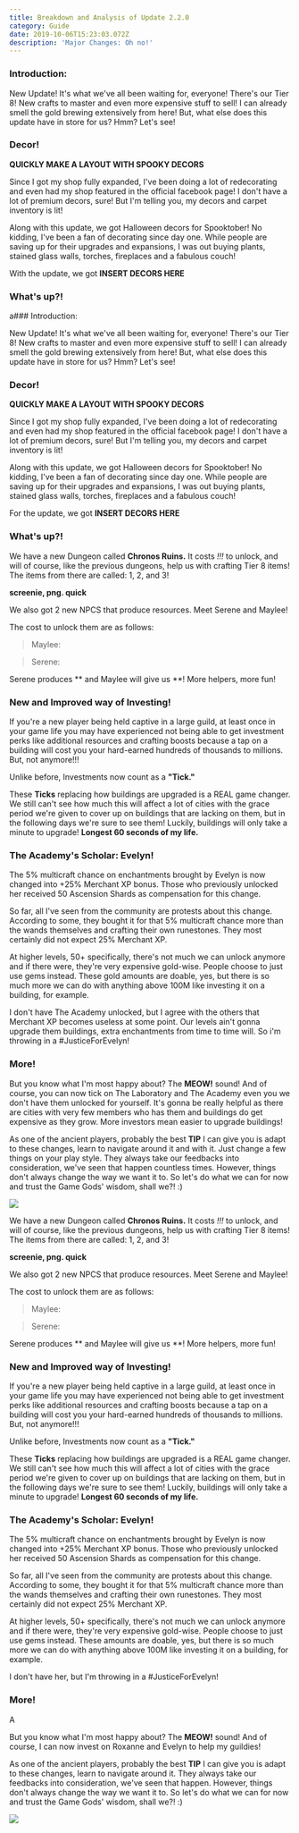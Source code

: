 ```yaml
---
title: Breakdown and Analysis of Update 2.2.0
category: Guide
date: 2019-10-06T15:23:03.072Z
description: 'Major Changes: Oh no!'
---
```

### Introduction:

New Update! It's what we've all been waiting for, everyone! There's our Tier 8! New crafts to master and even more expensive stuff to sell! I can already smell the gold brewing extensively from here! But, what else does this update have in store for us? Hmm? Let's see!

### Decor!

**QUICKLY MAKE A LAYOUT WITH SPOOKY DECORS**

Since I got my shop fully expanded, I've been doing a lot of redecorating and even had my shop featured in the official facebook page! I don't have a lot of premium decors, sure! But I'm telling you, my decors and carpet inventory is lit!

Along with this update, we got Halloween decors for Spooktober! No kidding, I've been a fan of decorating since day one. While people are saving up for their upgrades and expansions, I was out buying plants, stained glass walls, torches, fireplaces and a fabulous couch!

With the update, we got **INSERT DECORS HERE**

### What's up?!
a### Introduction:

New Update! It's what we've all been waiting for, everyone! There's our Tier 8! New crafts to master and even more expensive stuff to sell! I can already smell the gold brewing extensively from here! But, what else does this update have in store for us? Hmm? Let's see!

### Decor!

**QUICKLY MAKE A LAYOUT WITH SPOOKY DECORS**

Since I got my shop fully expanded, I've been doing a lot of redecorating and even had my shop featured in the official facebook page! I don't have a lot of premium decors, sure! But I'm telling you, my decors and carpet inventory is lit!

Along with this update, we got Halloween decors for Spooktober! No kidding, I've been a fan of decorating since day one. While people are saving up for their upgrades and expansions, I was out buying plants, stained glass walls, torches, fireplaces and a fabulous couch!

For the update, we got **INSERT DECORS HERE**

### What's up?!

We have a new Dungeon called **Chronos Ruins.** It costs *!!!* to unlock, and will of course, like the previous dungeons, help us with crafting Tier 8 items! The items from there are called: 1, 2, and 3!

**screenie, png. quick**

We also got 2 new NPCS that produce resources. Meet Serene and Maylee!

The cost to unlock them are as follows:

> Maylee:

> Serene: 

Serene produces ** and Maylee will give us **! More helpers, more fun!

### New and Improved way of Investing!

If you're a new player being held captive in a large guild, at least once in your game life you may have experienced not being able to get investment perks like additional resources and crafting boosts because a tap on a building will cost you your hard-earned hundreds of 
thousands to millions. But, not anymore!!!

Unlike before, Investments now count as a **"Tick."**

These **Ticks** replacing how buildings are upgraded is a REAL game changer. We still can't see how much this will affect a lot of cities with the grace period we're given to cover up on buildings that are lacking on them, but in the following days we're sure to see them! Luckily, buildings will only take a minute to upgrade! **Longest 60 seconds of my life.**

### The Academy's Scholar: Evelyn!

The 5% multicraft chance on enchantments brought by Evelyn is now changed into +25% Merchant XP bonus. Those who previously unlocked her received 50 Ascension Shards as compensation for this change.

So far, all I've seen from the community are protests about this change. According to some, they bought it for that 5% multicraft chance more than the wands themselves and crafting their own runestones. They most certainly did not expect 25% Merchant XP.

At higher levels, 50+ specifically, there's not much we can unlock anymore and if there were, they're very expensive gold-wise. People choose to just use gems instead. These gold amounts are doable, yes, but there is so much more we can do with anything above 100M like investing it on a building, for example. 

I don't have The Academy unlocked, but I agree with the others that Merchant XP becomes useless at some point. Our levels ain't gonna upgrade them buildings, extra enchantments from time to time will. So i'm throwing in a #JusticeForEvelyn!

### More!

But you know what I'm most happy about? The **MEOW!** sound! And of course, you can now tick on The Laboratory and The Academy even you we don't have them unlocked for yourself. It's gonna be really helpful as there are cities with very few members who has them and buildings do get expensive as they grow. More investors mean easier to upgrade buildings!

As one of the ancient players, probably the best **TIP** I can give you is adapt to these changes, learn to navigate around it and with it. Just change a few things on your play style. They always take our feedbacks into consideration, we've seen that happen countless times. However, things don't always change the way we want it to. So let's do what we can for now and trust the Game Gods' wisdom, shall we?! :)

![](/img/angela-endtag.png)

We have a new Dungeon called **Chronos Ruins.** It costs *!!!* to unlock, and will of course, like the previous dungeons, help us with crafting Tier 8 items! The items from there are called: 1, 2, and 3!

**screenie, png. quick**

We also got 2 new NPCS that produce resources. Meet Serene and Maylee!

The cost to unlock them are as follows:

> Maylee:

> Serene: 

Serene produces ** and Maylee will give us **! More helpers, more fun!

### New and Improved way of Investing!

If you're a new player being held captive in a large guild, at least once in your game life you may have experienced not being able to get investment perks like additional resources and crafting boosts because a tap on a building will cost you your hard-earned hundreds of 
thousands to millions. But, not anymore!!!

Unlike before, Investments now count as a **"Tick."**

These **Ticks** replacing how buildings are upgraded is a REAL game changer. We still can't see how much this will affect a lot of cities with the grace period we're given to cover up on buildings that are lacking on them, but in the following days we're sure to see them! Luckily, buildings will only take a minute to upgrade! **Longest 60 seconds of my life.**

### The Academy's Scholar: Evelyn!

The 5% multicraft chance on enchantments brought by Evelyn is now changed into +25% Merchant XP bonus. Those who previously unlocked her received 50 Ascension Shards as compensation for this change.

So far, all I've seen from the community are protests about this change. According to some, they bought it for that 5% multicraft chance more than the wands themselves and crafting their own runestones. They most certainly did not expect 25% Merchant XP.

At higher levels, 50+ specifically, there's not much we can unlock anymore and if there were, they're very expensive gold-wise. People choose to just use gems instead. These amounts are doable, yes, but there is so much more we can do with anything above 100M like investing it on a building, for example. 

I don't have her, but I'm throwing in a #JusticeForEvelyn!

### More!

A

But you know what I'm most happy about? The **MEOW!** sound! And of course, I can now invest on Roxanne and Evelyn to help my guildies!

As one of the ancient players, probably the best **TIP** I can give you is adapt to these changes, learn to navigate around it. They always take our feedbacks into consideration, we've seen that happen. However, things don't always change the way we want it to. So let's do what we can for now and trust the Game Gods' wisdom, shall we?! :)

![](/img/angela-endtag.png)
